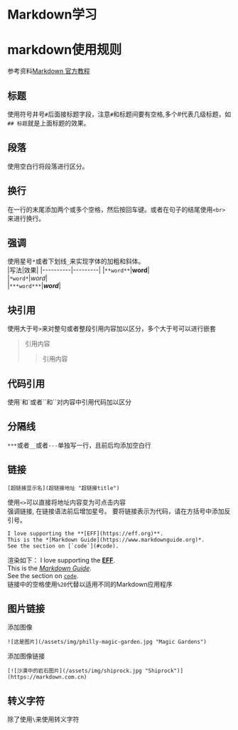 # Markdown学习


# markdown使用规则
参考资料[Markdown 官方教程](https://markdown.com.cn/basic-syntax/)
## 标题
使用符号井号`#`后面接标题字段，注意`#`和标题间要有空格,多个#代表几级标题，如 `## 标题`就是上面标题的效果。
## 段落
使用空白行将段落进行区分。
## 换行
在一行的末尾添加两个或多个空格，然后按回车键。或者在句子的结尾使用`<br>`来进行换行。
## 强调
使用星号`*`或者下划线`_`来实现字体的加粗和斜体。   
|写法|效果|
|----------|---------|
|`**word**`|**word**|  
|`*word*`|*word*|  
|`***word***`|***word***|
## 块引用
使用大于号`>`来对整句或者整段引用内容加以区分，多个大于号可以进行嵌套
>引用内容
>>引用内容
## 代码引用
使用\`和\`或者\``和\``对内容中引用代码加以区分
## 分隔线
`***`或者`__`或者`---`单独写一行，且前后均添加空白行  
## 链接
```
[超链接显示名](超链接地址 "超链接title")
```  
使用`<>`可以直接将地址内容变为可点击内容  
强调链接, 在链接语法前后增加星号。 要将链接表示为代码，请在方括号中添加反引号。
```
I love supporting the **[EFF](https://eff.org)**.  
This is the *[Markdown Guide](https://www.markdownguide.org)*.  
See the section on [`code`](#code).  
```
渲染如下：
I love supporting the **[EFF](https://eff.org)**.  
This is the *[Markdown Guide](https://www.markdownguide.org)*.  
See the section on [`code`](#code).  
链接中的空格使用`%20`代替以适用不同的Markdown应用程序
## 图片链接
添加图像
```
![这是图片](/assets/img/philly-magic-garden.jpg "Magic Gardens")
```
添加图像链接
```
[![沙漠中的岩石图片](/assets/img/shiprock.jpg "Shiprock")](https://markdown.com.cn)
```
## 转义字符
除了使用`\`来使用转义字符



